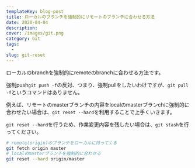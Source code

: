 ```yaml
---
templateKey: blog-post
title: ローカルのブランチを強制的にリモートのブランチに合わせる方法
date: 2020-04-04
description:
cover: /images/git.png
category: Git
tags:
  -
slug: git-reset
---
```


ローカルのbranchを強制的にremoteのbranchに合わせる方法です。

強制push`git push -f`の反対、つまり、強制pullをしたいわけですが、`git pull -f`というコマンドはありません。

例えば、リモートのmasterブランチの内容をlocalのmasterブランchに強制的に合わせたい場合は、`git reset --hard`を利用することで上手くいきます。

`git reset --hard`を行うため、作業変更内容を残したい場合は、`git stash`を行ってください。

```sh
# remote(origin)のブランチをローカルに持ってくる
git fetch origin master
# localのmasterブランチを強制的に合わせる
git reset --hard origin/master
```
